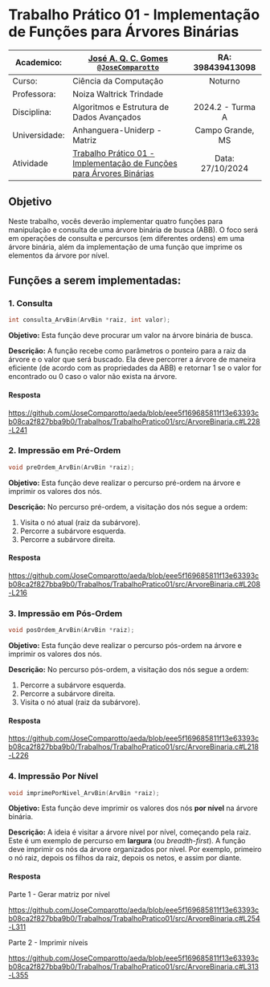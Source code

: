 # Trabalho Prático 01 - Implementação de Funções para Árvores Binárias

| Academico:    | [José A. Q. C. Gomes <code>@JoseComparotto</code>](https://github.com/JoseComparotto) | RA: 398439413098 |
| ------------- | ------------------------------------------------------------------------------------- | :--------------: |
| Curso:        | Ciência da Computação                                                                 | Noturno          |
| Professora:   | Noiza Waltrick Trindade                                                               |                  |
| Disciplina:   | Algoritmos e Estrutura de Dados Avançados                                             | 2024.2 - Turma A |
| Universidade: | Anhanguera-Uniderp - Matriz                                                           | Campo Grande, MS |
| Atividade     | [Trabalho Prático 01 - Implementação de Funções para Árvores Binárias](./docs/EDA%20-%20Trabalho%20Pratico%2001.pdf) | Data: 27/10/2024 |

## Objetivo

Neste trabalho, vocês deverão implementar quatro funções para manipulação e
consulta de uma árvore binária de busca (ABB). O foco será em operações de
consulta e percursos (em diferentes ordens) em uma árvore binária, além da
implementação de uma função que imprime os elementos da árvore por nível.

## Funções a serem implementadas:

### 1. Consulta

```c
int consulta_ArvBin(ArvBin *raiz, int valor);
```

**Objetivo:** Esta função deve procurar um valor na árvore binária de busca.

**Descrição:** A função recebe como parâmetros o ponteiro para a raiz da
árvore e o valor que será buscado. Ela deve percorrer a árvore de maneira
eficiente (de acordo com as propriedades da ABB) e retornar 1 se o valor
for encontrado ou 0 caso o valor não exista na árvore.

#### Resposta

https://github.com/JoseComparotto/aeda/blob/eee5f169685811f13e63393cb08ca2f827bba9b0/Trabalhos/TrabalhoPratico01/src/ArvoreBinaria.c#L228-L241

### 2. Impressão em Pré-Ordem

```c
void preOrdem_ArvBin(ArvBin *raiz);
```

**Objetivo:** Esta função deve realizar o percurso pré-ordem na árvore e
imprimir os valores dos nós.

**Descrição:** No percurso pré-ordem, a visitação dos nós segue a ordem:
1. Visita o nó atual (raiz da subárvore).
2. Percorre a subárvore esquerda.
3. Percorre a subárvore direita.

#### Resposta

https://github.com/JoseComparotto/aeda/blob/eee5f169685811f13e63393cb08ca2f827bba9b0/Trabalhos/TrabalhoPratico01/src/ArvoreBinaria.c#L208-L216

### 3. Impressão em Pós-Ordem

```c
void posOrdem_ArvBin(ArvBin *raiz);
```

**Objetivo:** Esta função deve realizar o percurso pós-ordem na árvore e imprimir os valores dos nós.

**Descrição:** No percurso pós-ordem, a visitação dos nós segue a ordem:
1. Percorre a subárvore esquerda.
2. Percorre a subárvore direita.
3. Visita o nó atual (raiz da subárvore).

#### Resposta

https://github.com/JoseComparotto/aeda/blob/eee5f169685811f13e63393cb08ca2f827bba9b0/Trabalhos/TrabalhoPratico01/src/ArvoreBinaria.c#L218-L226

### 4. Impressão Por Nível

```c
void imprimePorNivel_ArvBin(ArvBin *raiz);
```

**Objetivo:** Esta função deve imprimir os valores dos nós **por nível** na árvore binária.

**Descrição:** A ideia é visitar a árvore nível por nível, começando pela raiz. Este é um exemplo de percurso em **largura** (ou *breadth-first*).
A função deve imprimir os nós da árvore organizados por nível. Por exemplo, primeiro o nó raiz, depois os filhos da raiz, depois os netos, e assim por diante.

#### Resposta

Parte 1 - Gerar matriz por nível

https://github.com/JoseComparotto/aeda/blob/eee5f169685811f13e63393cb08ca2f827bba9b0/Trabalhos/TrabalhoPratico01/src/ArvoreBinaria.c#L254-L311

Parte 2 - Imprimir níveis

https://github.com/JoseComparotto/aeda/blob/eee5f169685811f13e63393cb08ca2f827bba9b0/Trabalhos/TrabalhoPratico01/src/ArvoreBinaria.c#L313-L355